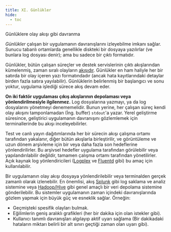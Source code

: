 ```yaml
---
title: XI. Günlükler
hide:
  - toc
---
```

Günlüklere olay akışı gibi davranma

*Günlükler* çalışan bir uygulamanın davranışlarını izleyebilme imkanı sağlar. Sunucu tabanlı ortamlarda genellikle diskteki bir dosyaya yazılırlar (ve bunlara log dosyası denir); ama bu sadece bir çıktı formatıdır.

Günlükler, bütün çalışan süreçler ve destek servislerinin çıktı akışlarından kümelenmiş, zaman sıralı olayların [akışıdır](https://adam.herokuapp.com/past/2011/4/1/logs_are_streams_not_files/). Günlükler en ham haliyle her bir satırda bir olay içeren yazı formatındadır (ancak hata kayıtlarındaki detaylar birden fazla satıra yayılabilir). Günlüklerin belirlenmiş bir başlangıcı ve sonu yoktur, uygulama işlediği sürece akış devam eder.

**On iki faktör uygulaması çıkış akışlarının depolaması veya yönlendirilmesiyle ilgilenmez.** Log dosyalarına yazmayı, ya da log dosyalarını yönetmeyi denememelidir. Bunun yerine, her çalışan süreç kendi olay akışını tamponlamadan (İng. buffer) `stdout`'a yazar. Yerel geliştirme süresince, geliştirici uygulamanın davranışını gözlemlemek için terminallerinde bu akışı inceleyebilirler.

Test ve canlı yayın dağıtımlarında her bir sürecin akışı çalışma ortamı tarafından yakalanır, diğer bütün akışlarla birleştirilir, ve görüntüleme ve uzun dönem arşivleme için bir veya daha fazla son hedeflerine yönlendirilirler. Bu arşivsel hedefler uygulama tarafından görülebilir veya yapılandırılabilir değildir, tamamen çalışma ortamı tarafından yönetilirler. Açık kaynak log yönlendiricileri ([Logplex](https://github.com/heroku/logplex) ve [Fluentd](https://github.com/fluent/fluentd) gibi) bu amaç için kullanılabilir.

Bir uygulamanın olay akışı dosyaya yönlendirilebilir veya terminalden gerçek zamanlı olarak izlenebilir. En önemlisi, akış [Splunk](http://www.splunk.com/) gibi log saklama ve analiz sistemine veya [Hadoop/Hive](http://hive.apache.org/) gibi genel amaçlı bir veri depolama sistemine gönderilebilir. Bu sistemler uygulamanın zaman içindeki davranışlarında gözlem yapmak için büyük güç ve esneklik sağlar. Örneğin:

* Geçmişteki spesifik olayları bulmak.
* Eğilimlerin geniş aralıklı grafikleri (her bir dakika için olan istekler gibi).
* Kullanıcı tanımlı davranışları algılayıp aktif uyarı sağlama (Bir dakikadaki hataların miktarı belirli bir alt sınırı geçtiği zaman olan uyarı gibi).

